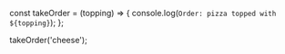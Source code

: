 const takeOrder = (topping) => {
  console.log(`Order: pizza topped with ${topping}`);
};

takeOrder('cheese');